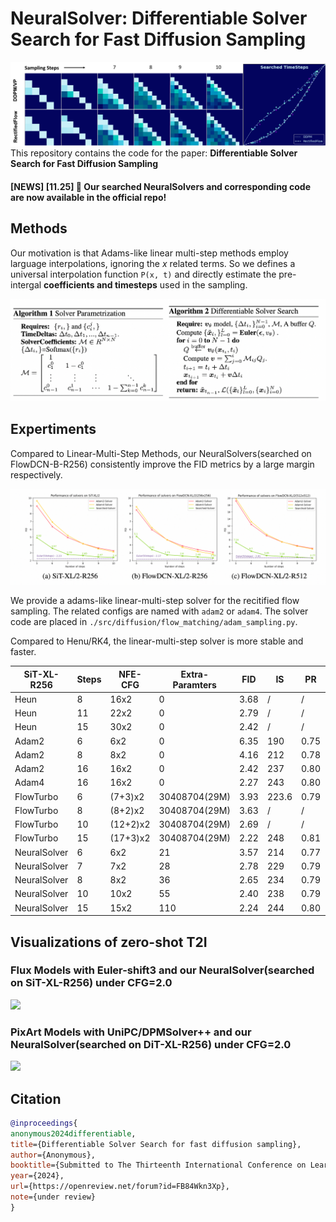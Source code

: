 # NeuralSolver: Differentiable Solver Search for Fast Diffusion Sampling

![](./figs/coeffs_timestep2.png)
This repository contains the code for the paper:
**Differentiable Solver Search for Fast Diffusion Sampling**
#### [NEWS] [11.25] 🍺 Our searched NeuralSolvers and corresponding code are now available in the official repo!

## Methods
Our motivation is that Adams-like linear multi-step methods employ larguage interpolations, ignoring the *x* related terms.
So we defines a universal interpolation function `P(x, t)` and directly estimate the pre-intergal **coefficients and timesteps** used in the sampling. 

![](./figs/method.png)


## Expertiments

Compared to Linear-Multi-Step Methods, our NeuralSolvers(searched on FlowDCN-B-R256) consistently improve the FID metrics by a large margin respectively. 

![](./figs/fid_performance.png)

We provide a adams-like linear-multi-step solver for the recitified flow sampling. The related configs are named with `adam2` or `adam4`. The solver code are placed in `./src/diffusion/flow_matching/adam_sampling.py`.

Compared to Henu/RK4, the linear-multi-step solver is more stable and faster.

| SiT-XL-R256 | Steps | NFE-CFG  | Extra-Paramters | FID  | IS    | PR   | Recall |
|--|-------|----------|-----------------|------|-------|------|--------|
| Heun | 8     | 16x2     | 0               | 3.68 | /     | /    | /      |
| Heun | 11    | 22x2     | 0               | 2.79 | /     | /    | /      |
| Heun | 15    | 30x2     | 0               | 2.42 | /     | /    | /      |
| Adam2 | 6     | 6x2      | 0 | 6.35 | 190   | 0.75 | 0.55   |
| Adam2 | 8     | 8x2      | 0 | 4.16 | 212   | 0.78 | 0.56   |
| Adam2 | 16    | 16x2     | 0 | 2.42 | 237   | 0.80 | 0.60   |
| Adam4 | 16    | 16x2     | 0 | 2.27 | 243   | 0.80 | 0.60   |
| FlowTurbo | 6     | (7+3)x2  | 30408704(29M)   | 3.93 | 223.6 | 0.79 | 0.56   |
| FlowTurbo | 8     | (8+2)x2  | 30408704(29M)   | 3.63 | /     | /    | /      |
| FlowTurbo | 10    | (12+2)x2 | 30408704(29M)   | 2.69 | /     | /    | /      |
| FlowTurbo | 15    | (17+3)x2 | 30408704(29M)   | 2.22 | 248   | 0.81 | 0.60   |
| NeuralSolver | 6     | 6x2      | 21              | 3.57 | 214   | 0.77 | 0.58   |
| NeuralSolver | 7     | 7x2      | 28              | 2.78 | 229   | 0.79 | 0.60   |
| NeuralSolver | 8     | 8x2      | 36              | 2.65 | 234   | 0.79 | 0.60   |
| NeuralSolver | 10    | 10x2     | 55              | 2.40 | 238   | 0.79 | 0.60   |
| NeuralSolver | 15    | 15x2     | 110              | 2.24 | 244   | 0.80 | 0.60   |

## Visualizations of zero-shot T2I

### Flux Models with Euler-shift3 and our NeuralSolver(searched on SiT-XL-R256) under CFG=2.0
![](./figs/flux_cfg2.png)

### PixArt Models with UniPC/DPMSolver++ and our NeuralSolver(searched on DiT-XL-R256) under CFG=2.0
![](./figs/pixart1024_cfg2.png)


## Citation
```bibtex
@inproceedings{
anonymous2024differentiable,
title={Differentiable Solver Search for fast diffusion sampling},
author={Anonymous},
booktitle={Submitted to The Thirteenth International Conference on Learning Representations},
year={2024},
url={https://openreview.net/forum?id=FB84Wkn3Xp},
note={under review}
}
```